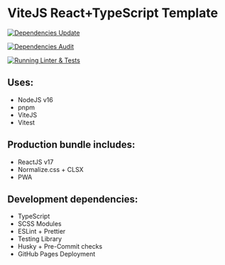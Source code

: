 # ViteJS React+TypeScript Template

[![Dependencies Update](https://github.com/cTux/vitejs-react-ts-template/actions/workflows/dependencies-update.yml/badge.svg)](https://github.com/cTux/vitejs-react-ts-template/actions/workflows/dependencies-update.yml)

[![Dependencies Audit](https://github.com/cTux/vitejs-react-ts-template/actions/workflows/dependencies-audit.yml/badge.svg)](https://github.com/cTux/vitejs-react-ts-template/actions/workflows/dependencies-audit.yml)

[![Running Linter & Tests](https://github.com/cTux/vitejs-react-ts-template/actions/workflows/lint-and-test.yml/badge.svg)](https://github.com/cTux/vitejs-react-ts-template/actions/workflows/lint-and-test.yml)

## Uses:
* NodeJS v16
* pnpm
* ViteJS
* Vitest

## Production bundle includes:

* ReactJS v17
* Normalize.css + CLSX
* PWA

## Development dependencies:

* TypeScript
* SCSS Modules
* ESLint + Prettier
* Testing Library
* Husky + Pre-Commit checks
* GitHub Pages Deployment
